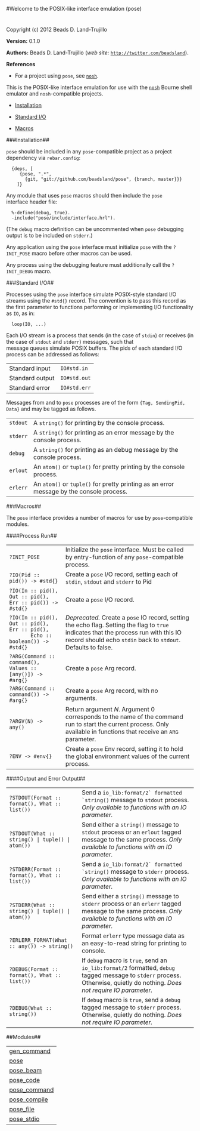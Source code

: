 

#Welcome to the POSIX-like interface emulation (pose)#


Copyright (c) 2012 Beads D. Land-Trujillo

__Version:__ 0.1.0

__Authors:__ Beads D. Land-Trujillo (_web site:_ [`http://twitter.com/beadsland`](http://twitter.com/beadsland)).

__References__
* For a project using `pose`, see
[`nosh`](http://github.com/beadsland/nosh).


This is the POSIX-like interface emulation for use with the
  [`nosh`](http://github.com/beadsland/nosh) Bourne shell
  emulator and `nosh`-compatible projects.
 
  

  * [Installation](http://github.com/beadsland/pose/blob/master/doc/README.md#Installation)

  * [Standard I/O](http://github.com/beadsland/pose/blob/master/README.md#Standard_I/O)

  * [Macros](http://github.com/beadsland/pose/blob/master/doc/README.md#Macros)

  
 
  

###<a name="Installation">Installation</a>##

 
  

`pose` should be included in any `pose`-compatible project as a project
  dependency via `rebar.config`:
 
  	
	  {deps, [
	     {pose, ".*",
	       {git, "git://github.com/beadsland/pose", {branch, master}}}
	    ]}
	  
 
  

Any module that uses `pose` macros should then include the `pose`  
interface header file:
 
  	
	  %-define(debug, true).
	  -include("pose/include/interface.hrl").
	  
 
  

(The `debug` macro definition can be uncommented when `pose` debugging
  output is to be included on `stderr`.)
 
  

Any application using the `pose` interface must initialize `pose`
  with the `?INIT_POSE` macro before other macros can be used.
 
  

Any process using the debugging feature must additionally call the
  `?INIT_DEBUG` macro.
 
  

###<a name="Standard_I/O">Standard I/O</a>##

 
  

Processes using the `pose` interface simulate POSIX-style
  standard I/O streams using the `#std{}` record.  The convention is to
  pass this record as the first parameter to functions performing or
  implementing I/O functionality as `IO`, as in:
 
  	
	  loop(IO, ...)
	  
 
  

Each I/O stream is a process that sends (in the case of `stdin`) or
  receives (in the case of `stdout` and `stderr`) messages, such that  
message queues simulate POSIX buffers.  The pids of each standard I/O  
process can be addressed as follows:
 
  

<table>
  <tr><td> Standard input </td> <td> <code>IO#std.in</code> </td></tr>
  <tr><td> Standard output </td> <td> <code>IO#std.out</code> </td></tr>
  <tr><td> Standard error </td> <td> <code>IO#std.err</code> </td></tr>
  </table>


 
  

Messages from and to `pose` processes are of the form
  `{Tag, SendingPid, Data}` and may be tagged as follows.
 
  

<table>
  <tr><td> <code>stdout</code> </td>
  <td> A <code>string()</code> for printing by the console process.
       </td></tr>
  <tr><td> <code>stderr</code> </td>
  <td> A <code>string()</code> for printing as an error message by the console
       process. </td></tr>
  <tr><td> <code>debug</code> </td>
  <td> A <code>string()</code> for printing as an debug message by the console process.
       </td></tr>
  <tr><td> <code>erlout</code> </td>
  <td> An <code>atom()</code> or <code>tuple()</code> for pretty printing by the console process.
       </td></tr>
  <tr><td> <code>erlerr</code> </td>
  <td> An <code>atom()</code> or <code>tuple()</code> for pretty printing as an error message
       by the console process. </td></tr>
  </table>


 
  

###<a name="Macros">Macros</a>##

 
  

The `pose` interface provides a number of macros for use by
  `pose`-compatible modules.
 
  

####<a name="Process_Run">Process Run</a>##

 
  

<table>
  <tr><td> <code>?INIT_POSE</code> </td>
  <td> Initialize the <code>pose</code> interface.  Must be called by entry-function
       of any <code>pose</code>-compatible process. </td></tr>
  <tr><td> <code>?IO(Pid :: pid()) -> #std{}</code> </td>
  <td> Create a <code>pose</code> I/O record, setting each of <code>stdin</code>, <code>stdout</code> and
       <code>stderr</code> to Pid </td></tr>
  <tr><td> <code>?IO(In :: pid(), Out :: pid(), Err :: pid()) -> #std{}</code> </td>
  <td> Create a <code>pose</code> I/O record. </td></tr>
  <tr><td width="30%"> <code>?IO(In :: pid(), Out :: pid(), Err :: pid(),
       Echo :: boolean()) -> #std{}</code> </td>
  <td> <i>Deprecated.</i>  Create a <code>pose</code> IO record, setting the echo
       flag.  Setting the flag to <code>true</code> indicates that the process run
       with this IO record should echo <code>stdin</code> back to <code>stdout</code>.  Defaults
       to false. </td></tr>
  <tr><td> <code>?ARG(Command :: command(), Values :: [any()]) -> #arg{}</code></td>
  <td> Create a <code>pose</code> Arg record. </td></tr>
  <tr><td> <code>?ARG(Command :: command()) -> #arg{}</code></td>
  <td> Create a <code>pose</code> Arg record, with no arguments. </td></tr>
  <tr><td> <code>?ARGV(N) -> any()</code> </td>
  <td> Return argument <i>N</i>.  Argument 0 corresponds to the name of
       the command run to start the current process.  Only available
       in functions that receive an <code>ARG</code> parameter. </td></tr>
  <tr><td> <code>?ENV -> #env{}</code> </td>
  <td> Create a <code>pose</code> Env record, setting it to hold the global
       environment values of the current process. </td></tr>
  </table>


 
  

####<a name="Output_and_Error_Output">Output and Error Output</a>##

 
  

<table>
  <tr><td> <code>?STDOUT(Format :: format(), What :: list())</code> </td>
  <td> Send a <code>io_lib:format/2` formatted `string()</code> message to <code>stdout</code>
       process.
       <i>Only available to functions with an IO parameter.</i></td></tr>
  <tr><td> <code>?STDOUT(What :: string() | tuple() | atom())</code> </td>
  <td> Send either a <code>string()</code> message to <code>stdout</code> process or an <code>erlout</code>
       tagged message to the same process.
       <i>Only available to functions with an IO parameter.</i></td></tr>
  <tr><td> <code>?STDERR(Format :: format(), What :: list())</code> </td>
  <td> Send a <code>io_lib:format/2` formatted `string()</code> message to <code>stderr</code>
       process.
       <i>Only available to functions with an IO parameter.</i></td></tr>
  <tr><td> <code>?STDERR(What :: string() | tuple() | atom())</code> </td>
  <td> Send either a <code>string()</code> message to <code>stderr</code> process or an <code>erlerr</code>
       tagged message to the same process.
       <i>Only available to functions with an IO parameter.</i></td></tr>
  <tr><td> <code>?ERLERR_FORMAT(What :: any()) -> string()</code> </td>
  <td> Format <code>erlerr</code> type message data as an easy-to-read string for
       printing to console. </td></tr>
  <tr><td> <code>?DEBUG(Format :: format(), What :: list())</code> </td>
  <td> If <code>debug</code> macro is <code>true</code>, send an <code>io_lib:format/2</code> formatted,
       <code>debug</code> tagged message to <code>stderr</code> process.  Otherwise, quietly
       do nothing. <i>Does not require IO parameter.</i></td></tr>
  <tr><td> <code>?DEBUG(What :: string())</code> </td>
  <td> If <code>debug</code> macro is <code>true</code>, send a <code>debug</code> tagged message to
       <code>stderr</code> process.  Otherwise, quietly do nothing.
       <i>Does not require IO parameter.</i></td></tr>
  </table>


 

##Modules##


<table width="100%" border="0" summary="list of modules">
<tr><td><a href="http://github.com/beadsland/pose/blob/master/doc/gen_command.md" class="module">gen_command</a></td></tr>
<tr><td><a href="http://github.com/beadsland/pose/blob/master/doc/pose.md" class="module">pose</a></td></tr>
<tr><td><a href="http://github.com/beadsland/pose/blob/master/doc/pose_beam.md" class="module">pose_beam</a></td></tr>
<tr><td><a href="http://github.com/beadsland/pose/blob/master/doc/pose_code.md" class="module">pose_code</a></td></tr>
<tr><td><a href="http://github.com/beadsland/pose/blob/master/doc/pose_command.md" class="module">pose_command</a></td></tr>
<tr><td><a href="http://github.com/beadsland/pose/blob/master/doc/pose_compile.md" class="module">pose_compile</a></td></tr>
<tr><td><a href="http://github.com/beadsland/pose/blob/master/doc/pose_file.md" class="module">pose_file</a></td></tr>
<tr><td><a href="http://github.com/beadsland/pose/blob/master/doc/pose_stdio.md" class="module">pose_stdio</a></td></tr></table>

